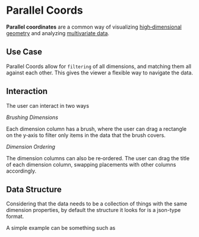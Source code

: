# Parallel Coords

**Parallel coordinates** are a common way of visualizing
[high‑dimensional](/wiki/High‑dimensional 'High‑dimensional')
[geometry](/wiki/Geometry 'Geometry') and analyzing
[multivariate data](/wiki/Multivariate_data 'Multivariate data').

## Use Case

Parallel Coords allow for `filtering` of all dimensions, and matching them all
against each other. This gives the viewer a flexible way to navigate the data.

## Interaction

The user can interact in two ways

_Brushing Dimensions_

Each dimension column has a brush, where the user can drag a rectangle on the
y‑axis to filter only items in the data that the brush covers.

_Dimension Ordering_

The dimension columns can also be re‑ordered. The user can drag the title of
each dimension column, swapping placements with other columns accordingly.

## Data Structure

Considering that the data needs to be a collection of things with the same dimension properties, by default the structure it looks for is a json-type format.

A simple example can be something such as

```json

```